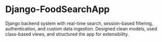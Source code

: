 # Django-FoodSearchApp
Django backend system with real-time search, session-based filtering, authentication, and custom data ingestion. Designed clean models, used class-based views, and structured the app for extensibility.
